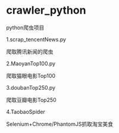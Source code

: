 # crawler_python
python爬虫项目

1.scrap_tencentNews.py

爬取腾讯新闻的爬虫

2.MaoyanTop100.py

爬取猫眼电影Top100

3.doubanTop250.py

爬取豆瓣电影Top250

4.TaobaoSpider

Selenium+Chrome/PhantomJS抓取淘宝美食
